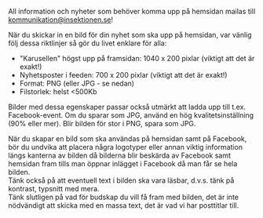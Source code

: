 All information och nyheter som behöver komma upp på hemsidan mailas till kommunikation@insektionen.se!

När du skickar in en bild för din nyhet som ska upp på hemsidan, var vänlig 
följ dessa riktlinjer så gör du livet enklare för alla:

* "Karusellen" högst upp på framsidan: 1040 x 200 pixlar (viktigt att det är exakt!)
* Nyhetsposter i feeden: 700 x 200 pixlar (viktigt att det är exakt!)
* Format: PNG (eller JPG - se nedan)
* Filstorlek: helst <500Kb

Bilder med dessa egenskaper passar också utmärkt att ladda upp till t.ex. Facebook-event. Om du sparar som JPG, använd en hög kvalitetsinställning (90% eller mer).
Blir bilden för stor i PNG, spara som JPG.

När du skapar en bild som ska användas på hemsidan samt på Facebook, bör du undvika att placera några logotyper eller annan viktig information längs kanterna av bilden då bilderna blir beskärda av Facebook samt hemsidan fram tills man öppnar inlägget i Facebook då man får se hela bilden.  
Tänk också på att eventuell text i bilden ska vara läsbar, d.v.s. tänk på kontrast, typsnitt med mera.  
Tänk slutligen på vad för budskap du vill få fram med bilden, det är inte nödvändigt att skicka med en massa text, det är vad vi har posttitlar till.
